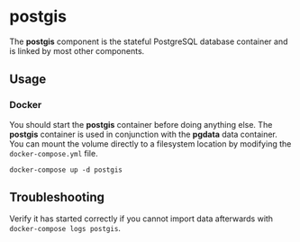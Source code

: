# postgis

The **postgis** component is the stateful PostgreSQL database container and is linked by most other components.

## Usage

### Docker

You should start the **postgis** container before doing anything else.
The **postgis** container is used in conjunction with the **pgdata** data container.
You can mount the volume directly to a filesystem location by modifying the `docker-compose.yml` file.

```
docker-compose up -d postgis
```

## Troubleshooting

Verify it has started correctly if you cannot import data afterwards with `docker-compose logs postgis`.
